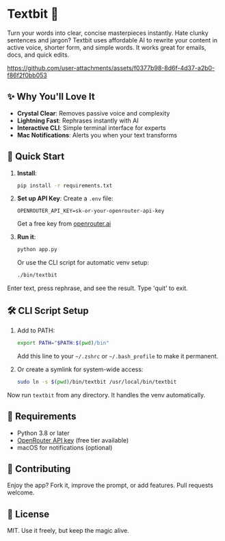 # Textbit 🚀
Turn your words into clear, concise masterpieces instantly. Hate clunky sentences and jargon? Textbit uses affordable AI to rewrite your content in active voice, shorter form, and simple words. It works great for emails, docs, and quick edits.

https://github.com/user-attachments/assets/f0377b98-8d6f-4d37-a2b0-f86f2f0bb053

## ✨ Why You'll Love It
- **Crystal Clear**: Removes passive voice and complexity
- **Lightning Fast**: Rephrases instantly with AI
- **Interactive CLI**: Simple terminal interface for experts
- **Mac Notifications**: Alerts you when your text transforms

## 🚀 Quick Start

1. **Install**:
   ```bash
   pip install -r requirements.txt
   ```

2. **Set up API Key**:
   Create a `.env` file:
   ```
   OPENROUTER_API_KEY=sk-or-your-openrouter-api-key
   ```
   Get a free key from [openrouter.ai](https://openrouter.ai)

3. **Run it**:
   ```bash
   python app.py
   ```

   Or use the CLI script for automatic venv setup:
   ```bash
   ./bin/textbit
   ```

Enter text, press rephrase, and see the result. Type 'quit' to exit.

## 🛠️ CLI Script Setup

1. Add to PATH:
   ```bash
   export PATH="$PATH:$(pwd)/bin"
   ```
   Add this line to your `~/.zshrc` or `~/.bash_profile` to make it permanent.

2. Or create a symlink for system-wide access:
   ```bash
   sudo ln -s $(pwd)/bin/textbit /usr/local/bin/textbit
   ```

Now run `textbit` from any directory. It handles the venv automatically.

## 🔧 Requirements
- Python 3.8 or later
- [OpenRouter API key](https://openrouter.ai) (free tier available)
- macOS for notifications (optional)

## 🤝 Contributing
Enjoy the app? Fork it, improve the prompt, or add features. Pull requests welcome.

## 📄 License
MIT. Use it freely, but keep the magic alive.
